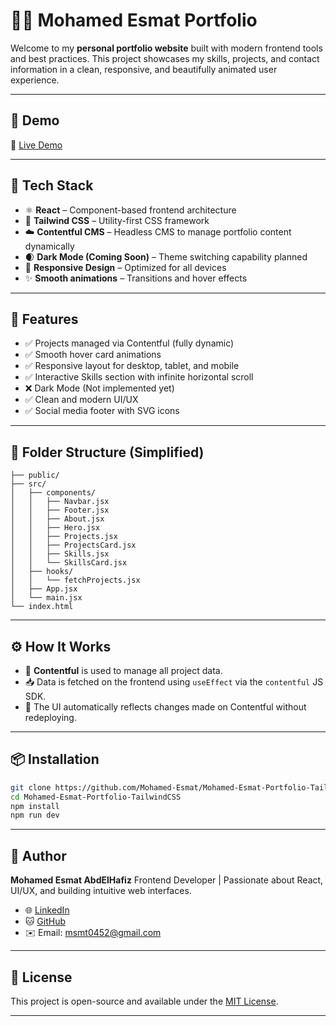 # 🧑‍💻 Mohamed Esmat Portfolio

Welcome to my **personal portfolio website** built with modern frontend tools and best practices. This project showcases my skills, projects, and contact information in a clean, responsive, and beautifully animated user experience.

---

## 📸 Demo

🔗 [Live Demo](https://mohamed-esmat-portfolio.netlify.app/)

---

## 🚀 Tech Stack

- ⚛️ **React** – Component-based frontend architecture
- 🎨 **Tailwind CSS** – Utility-first CSS framework
- ☁️ **Contentful CMS** – Headless CMS to manage portfolio content dynamically
- 🌒 **Dark Mode (Coming Soon)** – Theme switching capability planned
- 🧩 **Responsive Design** – Optimized for all devices
- ✨ **Smooth animations** – Transitions and hover effects

---

## 📂 Features

- ✅ Projects managed via Contentful (fully dynamic)
- ✅ Smooth hover card animations
- ✅ Responsive layout for desktop, tablet, and mobile
- ✅ Interactive Skills section with infinite horizontal scroll
- ❌ Dark Mode (Not implemented yet)
- ✅ Clean and modern UI/UX
- ✅ Social media footer with SVG icons

---

## 📁 Folder Structure (Simplified)

```
├── public/
├── src/
│   ├── components/
│   │   ├── Navbar.jsx
│   │   ├── Footer.jsx
│   │   ├── About.jsx
│   │   ├── Hero.jsx
│   │   ├── Projects.jsx
│   │   ├── ProjectsCard.jsx
│   │   ├── Skills.jsx
│   │   └── SkillsCard.jsx
│   ├── hooks/
│   │   └── fetchProjects.jsx
│   ├── App.jsx
│   └── main.jsx
└── index.html
```

---

## ⚙️ How It Works

- 🧠 **Contentful** is used to manage all project data.
- 📥 Data is fetched on the frontend using `useEffect` via the `contentful` JS SDK.
- 🔄 The UI automatically reflects changes made on Contentful without redeploying.

---

## 📦 Installation

```bash
git clone https://github.com/Mohamed-Esmat/Mohamed-Esmat-Portfolio-TailwindCSS.git
cd Mohamed-Esmat-Portfolio-TailwindCSS
npm install
npm run dev
```

---

## 🧠 Author

**Mohamed Esmat AbdElHafiz**
Frontend Developer | Passionate about React, UI/UX, and building intuitive web interfaces.

- 🌐 [LinkedIn](https://www.linkedin.com/in/mohamed-esmat-abdalhafiz-frontend-developer/)
- 🐱 [GitHub](https://github.com/Mohamed-Esmat)
- ✉️ Email: [msmt0452@gmail.com](mailto:msmt0452@gmail.com)

---

## 📃 License

This project is open-source and available under the [MIT License](LICENSE).

---

